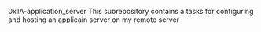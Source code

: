 0x1A-application_server
This subrepository contains a tasks for configuring and hosting an applicain server on my remote server
